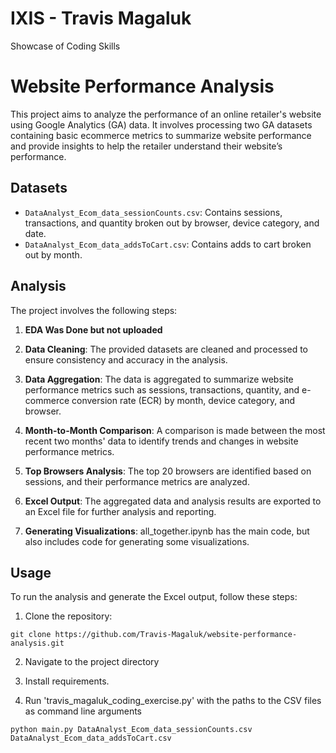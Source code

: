 # IXIS - Travis Magaluk
 Showcase of Coding Skills

# Website Performance Analysis

This project aims to analyze the performance of an online retailer's website using Google Analytics (GA) data. It involves processing two GA datasets containing basic ecommerce metrics to summarize website performance and provide insights to help the retailer understand their website’s performance.

## Datasets

- `DataAnalyst_Ecom_data_sessionCounts.csv`: Contains sessions, transactions, and quantity broken out by browser, device category, and date.
- `DataAnalyst_Ecom_data_addsToCart.csv`: Contains adds to cart broken out by month.

## Analysis

The project involves the following steps:

1. **EDA Was Done but not uploaded**

2. **Data Cleaning**: The provided datasets are cleaned and processed to ensure consistency and accuracy in the analysis.
   
4. **Data Aggregation**: The data is aggregated to summarize website performance metrics such as sessions, transactions, quantity, and e-commerce conversion rate (ECR) by month, device category, and browser.

6. **Month-to-Month Comparison**: A comparison is made between the most recent two months' data to identify trends and changes in website performance metrics.
   
8. **Top Browsers Analysis**: The top 20 browsers are identified based on sessions, and their performance metrics are analyzed.
   
10. **Excel Output**: The aggregated data and analysis results are exported to an Excel file for further analysis and reporting.
    
12. **Generating Visualizations**: all_together.ipynb has the main code, but also includes code for generating some visualizations. 

## Usage

To run the analysis and generate the Excel output, follow these steps:

1. Clone the repository:

`git clone https://github.com/Travis-Magaluk/website-performance-analysis.git`

2. Navigate to the project directory

3. Install requirements.

4. Run 'travis_magaluk_coding_exercise.py' with the paths to the CSV files as command line arguments

`python main.py DataAnalyst_Ecom_data_sessionCounts.csv DataAnalyst_Ecom_data_addsToCart.csv`
